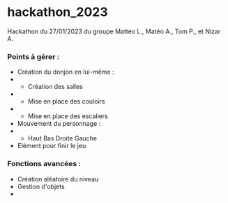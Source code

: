# hackathon_2023
Hackathon du 27/01/2023 du groupe Mattéo L., Matéo A., Tom P., et Nizar A.

### Points à gérer :
- Création du donjon en lui-même :
- - Création des salles
- - Mise en place des couloirs
- - Mise en place des escaliers
-  Mouvement du personnage :
- - Haut Bas Droite Gauche
- Elément pour finir le jeu
  
### Fonctions avancées :
- Création aléatoire du niveau
- Gestion d'objets 
- 